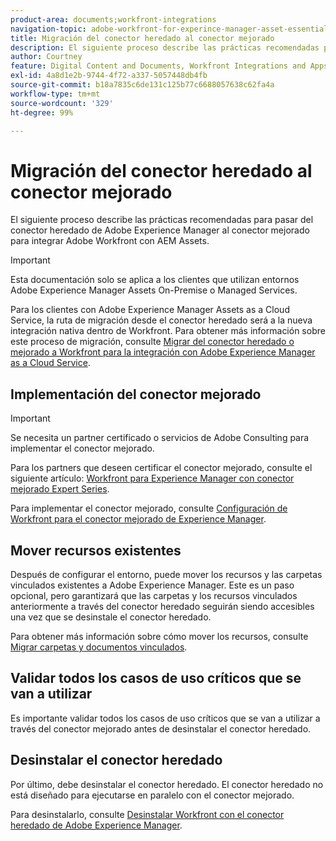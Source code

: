 ```yaml
---
product-area: documents;workfront-integrations
navigation-topic: adobe-workfront-for-experince-manager-asset-essentials
title: Migración del conector heredado al conector mejorado
description: El siguiente proceso describe las prácticas recomendadas para pasar del conector heredado de Adobe Experience Manager al conector mejorado para integrar Adobe Workfront con AEM Assets.
author: Courtney
feature: Digital Content and Documents, Workfront Integrations and Apps
exl-id: 4a8d1e2b-9744-4f72-a337-5057448db4fb
source-git-commit: b18a7835c6de131c125b77c6688057638c62fa4a
workflow-type: tm+mt
source-wordcount: '329'
ht-degree: 99%

---
```


# Migración del conector heredado al conector mejorado

El siguiente proceso describe las prácticas recomendadas para pasar del conector heredado de Adobe Experience Manager al conector mejorado para integrar Adobe Workfront con AEM Assets.

>[!IMPORTANT]
>
>Esta documentación solo se aplica a los clientes que utilizan entornos Adobe Experience Manager Assets On-Premise o Managed Services.


Para los clientes con Adobe Experience Manager Assets as a Cloud Service, la ruta de migración desde el conector heredado será a la nueva integración nativa dentro de Workfront. Para obtener más información sobre este proceso de migración, consulte [Migrar del conector heredado o mejorado a Workfront para la integración con Adobe Experience Manager as a Cloud Service](/help/quicksilver/documents/workfront-and-experience-manager-integrations/legacy-enhanced-connector-migration/migrate-from-legacy-enhanced-connectors.md).

## Implementación del conector mejorado

>[!IMPORTANT]
>
>Se necesita un partner certificado o servicios de Adobe Consulting para implementar el conector mejorado.
>
> Para los partners que deseen certificar el conector mejorado, consulte el siguiente artículo: [Workfront para Experience Manager con conector mejorado Expert Series](https://experienceleague.adobe.com/en/docs/experience-manager-learn/assets/workfront/enhanced-connector/aem-experts-series/overview).

Para implementar el conector mejorado, consulte [Configuración de Workfront para el conector mejorado de Experience Manager](https://experienceleague.adobe.com/en/docs/experience-manager-65/content/assets/integrations/workfront-connector-configure).


## Mover recursos existentes

Después de configurar el entorno, puede mover los recursos y las carpetas vinculados existentes a Adobe Experience Manager. Este es un paso opcional, pero garantizará que las carpetas y los recursos vinculados anteriormente a través del conector heredado seguirán siendo accesibles una vez que se desinstale el conector heredado.

Para obtener más información sobre cómo mover los recursos, consulte [Migrar carpetas y documentos vinculados](/help/quicksilver/documents/workfront-and-experience-manager-integrations/legacy-enhanced-connector-migration/workfront-document-link-updates.md).

## Validar todos los casos de uso críticos que se van a utilizar

Es importante validar todos los casos de uso críticos que se van a utilizar a través del conector mejorado antes de desinstalar el conector heredado.

## Desinstalar el conector heredado

Por último, debe desinstalar el conector heredado. El conector heredado no está diseñado para ejecutarse en paralelo con el conector mejorado.

Para desinstalarlo, consulte [Desinstalar Workfront con el conector heredado de Adobe Experience Manager](/help/quicksilver/documents/workfront-and-experience-manager-integrations/legacy-enhanced-connector-migration/uninstall-legacy-connector.md).
